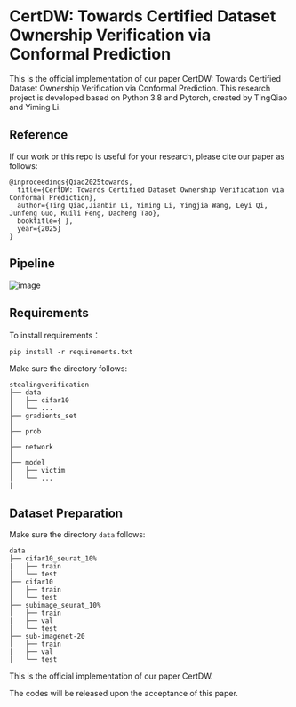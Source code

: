 CertDW: Towards Certified Dataset Ownership Verification via Conformal Prediction
=
This is the official implementation of our paper CertDW: Towards Certified Dataset Ownership Verification via Conformal Prediction. This research project is developed based on Python 3.8 and Pytorch, created by TingQiao and Yiming Li.

Reference
-
If our work or this repo is useful for your research, please cite our paper as follows:
```
@inproceedings{Qiao2025towards,
  title={CertDW: Towards Certified Dataset Ownership Verification via Conformal Prediction},
  author={Ting Qiao,Jianbin Li, Yiming Li, Yingjia Wang, Leyi Qi, Junfeng Guo, Ruili Feng, Dacheng Tao},
  booktitle={ },
  year={2025}
}
```


Pipeline
-
![image](https://github.com/user-attachments/assets/342f9130-ffcc-4bb5-b430-7975b49f23c9)

Requirements
-
To install requirements：

`pip install -r requirements.txt`

Make sure the directory follows:

```
stealingverification
├── data
│   ├── cifar10
│   └── ...
├── gradients_set 
│   
├── prob
│   
├── network
│   
├── model
│   ├── victim
│   └── ...
|
```
Dataset Preparation
-
Make sure the directory `data` follows:

```
data
├── cifar10_seurat_10%
|   ├── train
│   └── test
├── cifar10  
│   ├── train
│   └── test
├── subimage_seurat_10%
│   ├── train
|   ├── val
│   └── test
├── sub-imagenet-20
│   ├── train
|   ├── val
│   └── test
```

This is the official implementation of our paper CertDW.

The codes will be released upon the acceptance of this paper.
